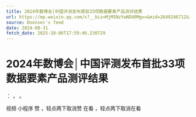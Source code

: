 ```yaml
---
title: 2024年数博会│中国评测发布首批33项数据要素产品测评结果
url: https://mp.weixin.qq.com/s?__biz=MjM5NzYwNDU0Mg==&mid=2649246712&idx=2&sn=59076e936b17ffd57b6eebc9841cf134
source: Doonsec's feed
date: 2024-08-31
fetch_date: 2025-10-06T17:59:46.230729
---
```


# 2024年数博会│中国评测发布首批33项数据要素产品测评结果

：
，
。

视频
小程序
赞
，轻点两下取消赞
在看
，轻点两下取消在看